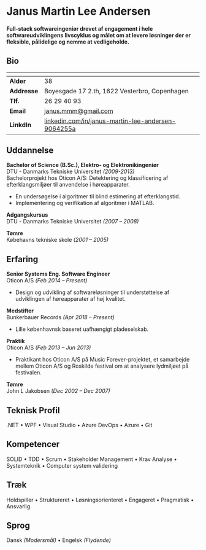 
Janus Martin Lee Andersen
======

#### Full-stack softwareingeniør drevet af engagement i hele softwareudviklingens livscyklus og målet om at levere løsninger der er fleksible, pålidelige og nemme at vedligeholde.

Bio
-

|   <!-- -->   |   <!-- -->   |
|--------------|--------------|
| **Alder**    | 38 
| **Addresse** | Boyesgade 17 2.th, 1622 Vesterbro, Copenhagen 
| **Tlf.**     | 26 29 40 93 
| **Email**    | janus.mmm@gmail.com 
| **LinkdIn**  | [linkedin.com/in/janus-martin-lee-andersen-9064255a](https://www.linkedin.com/in/janus-martin-lee-andersen-9064255a) 

Uddannelse
-
**Bachelor of Science (B.Sc.), Elektro- og Elektronikingeniør**  
DTU - Danmarks Tekniske Universitet *(2009-2013)*  
Bachelorprojekt hos Oticon A/S:
Detektering og klassificering af efterklangsmiljøer til anvendelse i høreapparater.

- En undersøgelse i algoritmer til blind estimering af efterklangstid.
- Implementering og verifikation af algoritmer i MATLAB.


**Adgangskursus**  
DTU - Danmarks Tekniske Universitet *(2007 – 2008)*

**Tømre**  
Købehavns tekniske skole *(2001 – 2005)*

Erfaring
-
**Senior Systems Eng. Software Engineer**  
Oticon A/S *(Feb 2014 – Present)*  

- Design og udvikling af softwareløsninger til understøttelse af udviklingen af høreapparater af høj kvalitet.


**Medstifter**  
Bunkerbauer Records *(Apr 2018 – Present)*

- Lille københavnsk baseret uafhængigt pladeselskab.


**Praktik**  
Oticon A/S *(Feb 2013 – Jun 2013)*

- Praktikant hos Oticon A/S på Music Forever-projektet, et samarbejde mellem Oticon A/S og Roskilde festival om at analysere lydmiljøet på festivalen.

**Tømre**  
John L Jakobsen *(Dec 2002 – Dec 2007)*

Teknisk Profil
-
.NET &bull; 
WPF &bull;
Visual Studio &bull;
Azure DevOps &bull;
Azure &bull;
Git

Kompetencer
-
SOLID &bull;
TDD &bull;
Scrum &bull;
Stakeholder Management &bull;
Krav Analyse &bull;
Systemteknik &bull;
Computer system validering

Træk
-
Holdspiller &bull;
Struktureret &bull;
Løsningsorienteret &bull;
Engageret &bull;
Pragmatisk &bull;
Ansvarlig 

Sprog
-
Dansk *(Modersmål)* &bull;
Engelsk *(Flydende)*
